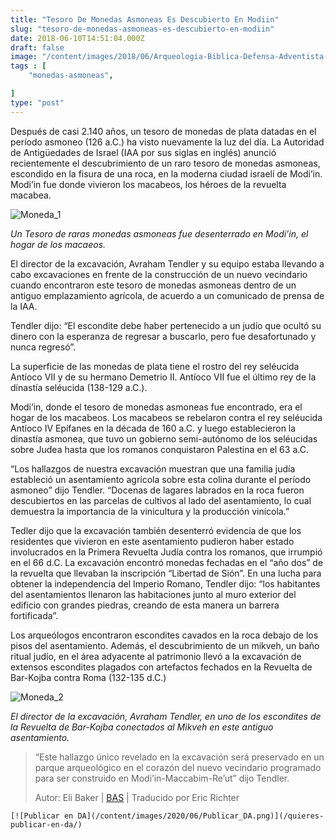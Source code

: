 ```yaml
---
title: "Tesoro De Monedas Asmoneas Es Descubierto En Modiin"
slug: "tesoro-de-monedas-asmoneas-es-descubierto-en-modiin"
date: 2018-06-10T14:51:04.000Z
draft: false
image: "/content/images/2018/06/Arqueologia-Biblica-Defensa-Adventista-17.png"
tags : [
    "monedas-asmoneas",

]
type: "post"
---
```


   Después de casi 2.140 años, un tesoro de monedas de plata datadas en el período asmoneo (126 a.C.) ha visto nuevamente la luz del día. La Autoridad de Antigüedades de Israel (IAA por sus siglas en inglés) anunció recientemente el descubrimiento de un raro tesoro de monedas asmoneas, escondido en la fisura de una roca, en la moderna ciudad israelí de Modi’in. Modi’in fue donde vivieron los macabeos, los héroes de la revuelta macabea.

 ![Moneda_1](/content/images/2018/06/Moneda_1.png)

 *Un Tesoro de raras monedas asmoneas fue desenterrado en Modi’in, el hogar de los macaeos.*

 El director de la excavación, Avraham Tendler y su equipo estaba llevando a cabo excavaciones en frente de la construcción de un nuevo vecindario cuando encontraron este tesoro de monedas asmoneas dentro de un antiguo emplazamiento agrícola, de acuerdo a un comunicado de prensa de la IAA.

 Tendler dijo: “El escondite debe haber pertenecido a un judío que ocultó su dinero con la esperanza de regresar a buscarlo, pero fue desafortunado y nunca regresó”.

 La superficie de las monedas de plata tiene el rostro del rey seléucida Antíoco VII y de su hermano Demetrio II. Antíoco VII fue el último rey de la dinastía seléucida (138-129 a.C.).

 Modi’in, donde el tesoro de monedas asmoneas fue encontrado, era el hogar de los macabeos. Los macabeos se rebelaron contra el rey seléucida Antíoco IV Epífanes en la década de 160 a.C. y luego establecieron la dinastía asmonea, que tuvo un gobierno semi-autónomo de los seléucidas sobre Judea hasta que los romanos conquistaron Palestina en el 63 a.C.

 “Los hallazgos de nuestra excavación muestran que una familia judía estableció un asentamiento agrícola sobre esta colina durante el período asmoneo” dijo Tendler. “Docenas de lagares labrados en la roca fueron descubiertos en las parcelas de cultivos al lado del asentamiento, lo cual demuestra la importancia de la vinicultura y la producción vinícola.”

 Tedler dijo que la excavación también desenterró evidencia de que los residentes que vivieron en este asentamiento pudieron haber estado involucrados en la Primera Revuelta Judía contra los romanos, que irrumpió en el 66 d.C. La excavación encontró monedas fechadas en el “año dos” de la revuelta que llevaban la inscripción “Libertad de Sión”. En una lucha para obtener la independencia del Imperio Romano, Tendler dijo: “los habitantes del asentamientos llenaron las habitaciones junto al muro exterior del edificio con grandes piedras, creando de esta manera un barrera fortificada”.

 Los arqueólogos encontraron escondites cavados en la roca debajo de los pisos del asentamiento. Además, el descubrimiento de un mikveh, un baño ritual judío, en el área adyacente al patrimonio llevó a la excavación de extensos escondites plagados con artefactos fechados en la Revuelta de Bar-Kojba contra Roma (132-135 d.C.)

 ![Moneda_2](/content/images/2018/06/Moneda_2.png)

 *El director de la excavación, Avraham Tendler, en uno de los escondites de la Revuelta de Bar-Kojba conectados al Mikveh en este antiguo asentamiento.*

 
>  “Este hallazgo único revelado en la excavación será preservado en un parque arqueológico en el corazón del nuevo vecindario programado para ser construido en Modi’in-Maccabim-Re’ut” dijo Tendler.
> 
>   Autor: Eli Baker | [BAS](http://www.biblicalarchaeology.org/daily/ancient-cultures/daily-life-and-practice/hasmonean-coin-hoard-modiin/) | Traducido por Eric Richter

    [![Publicar en DA](/content/images/2020/06/Publicar_DA.png)](/quieres-publicar-en-da/) 